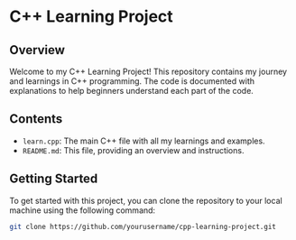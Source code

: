 # C++ Learning Project

## Overview

Welcome to my C++ Learning Project! This repository contains my journey and learnings in C++ programming. The code is documented with explanations to help beginners understand each part of the code.

## Contents

- `learn.cpp`: The main C++ file with all my learnings and examples.
- `README.md`: This file, providing an overview and instructions.

## Getting Started

To get started with this project, you can clone the repository to your local machine using the following command:

```bash
git clone https://github.com/yourusername/cpp-learning-project.git
